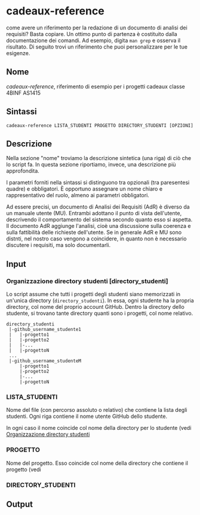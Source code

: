 # cadeaux-reference
  come avere un riferimento per la redazione di un documento di analisi dei requisiti? Basta copiare. Un ottimo punto di partenza è costituito dalla documentazione dei comandi. Ad esempio, digita `man grep` e osserva il risultato. Di seguito trovi un riferimento che puoi personalizzare per le tue esigenze.

## Nome
*cadeaux-reference*, riferimento di esempio per i progetti cadeaux classe 4BINF AS1415
  
## Sintassi
    cadeaux-reference LISTA_STUDENTI PROGETTO DIRECTORY_STUDENTI [OPZIONI]
  
## Descrizione
Nella sezione "nome" troviamo la descrizione sintetica (una riga) di ciò che lo script fa. In questa sezione
riportiamo, invece, una descrizione più approfondita.
  
I parametri forniti nella sintassi si distinguono tra opzionali (tra paresentesi quadre) e obbligatori.
È opportuno assegnare un nome chiaro e rappresentativo del ruolo, almeno ai parametri obbligatori.
  
Ad essere precisi, un documento di Analisi dei Requisiti (AdR) è diverso da un manuale utente (MU). Entrambi adottano il punto di vista dell'utente, descrivendo il comportamento del sistema secondo quanto esso si aspetta. Il documento AdR aggiunge l'analisi, cioè una discussione sulla coerenza e sulla fattibilità delle richieste dell'utente. Se in generale AdR e MU sono distnti, nel nostro caso vengono a coincidere, in quanto non è necessario discutere i requisiti,  ma solo documentarli.
  
## Input
### Organizzazione directory studenti [directory_studenti]
Lo script assume che tutti i progetti degli studenti siano memorizzati in un'unica directory (`directory_studenti`). In essa, ogni studente ha la propria directory, col nome del proprio account GitHub. Dentro la directory dello studente, si trovano tante directory quanti sono i progetti, col nome relativo.
```
directory_studenti
 |-github_username_studente1
 |   |-progetto1
 |   |-progetto2
 |   |-...
 |   |-progettoN
 ...
 |-github_username_studenteM
     |-progetto1
     |-progetto2
     |-...
     |-progettoN
```

### LISTA_STUDENTI
Nome del file (con percorso assoluto o relativo) che contiene la lista degli studenti. Ogni riga contiene il nome utente GitHub dello studente.

In ogni caso il nome coincide col nome della directory per lo studente (vedi [Organizzazione directory studenti](/directory_studenti/)

### PROGETTO
Nome del progetto. Esso coincide col nome della directory che contiene il progetto (vedi 

### DIRECTORY_STUDENTI
## Output
